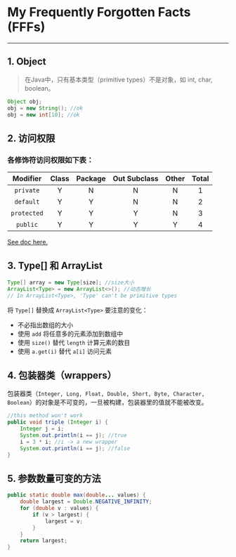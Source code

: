 # My Frequently Forgotten Facts (FFFs)
------
## 1. Object
> 在Java中，只有基本类型（primitive types）不是对象，如 int, char, boolean。

``` java
Object obj;
obj = new String(); //ok
obj = new int[10]; //ok
```

## 2. 访问权限

### 各修饰符访问权限如下表：
|Modifier|Class|Package|Out Subclass|Other|Total|
|:--:|:--:|:--:|:--:|:--:|:--:|
|`private`|Y|N|N|N|1|
|`default`|Y|Y|N|N|2|
|`protected`|Y|Y|Y|N|3|
|`public`|Y|Y|Y|Y|4|

[See doc here.](https://docs.oracle.com/javase/tutorial/java/javaOO/accesscontrol.html)

## 3. Type[] 和 ArrayList<Type>
``` java
Type[] array = new Type[size]; //size大小
ArrayList<Type> = new ArrayList<>(); //动态增长
// In ArrayList<Type>, 'Type' can't be primitive types
```
将 `Type[]` 替换成 `ArrayList<Type>` 要注意的变化：
* 不必指出数组的大小
* 使用 `add` 将任意多的元素添加到数组中
* 使用 `size()` 替代 `length` 计算元素的数目
* 使用 `a.get(i)` 替代 `a[i]` 访问元素

## 4. 包装器类（wrappers）
包装器类（`Integer, Long, Float, Double, Short, Byte, Character, Boolean`）的对象是不可变的，一旦被构建，包装器里的值就不能被改变。
``` java
//this method won't work
public void triple (Integer i) {
    Integer j = i;
    System.out.println(i == j); //true
    i = 3 * i; //i -> a new wrapper
    System.out.println(i == j); //false
}
```

## 5. 参数数量可变的方法
``` java
public static double max(double... values) {
    double largest = Double.NEGATIVE_INFINITY;
    for (double v : values) {
        if (v > largest) {
            largest = v;
        }
    }
    return largest;
}
```
